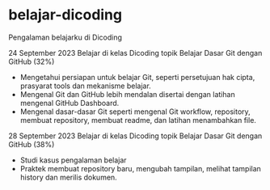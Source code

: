 # belajar-dicoding
Pengalaman belajarku di Dicoding

24 September 2023
Belajar di kelas Dicoding topik Belajar Dasar Git dengan GitHub (32%)
* Mengetahui persiapan untuk belajar Git, seperti persetujuan hak cipta, prasyarat tools dan mekanisme belajar.
* Mengenal Git dan GitHub lebih mendalan disertai dengan latihan mengenal GitHub Dashboard.
* Mengenal dasar-dasar Git seperti mengenal Git workflow, repository, membuat repository, membuat readme, dan latihan menambahkan file.

28 September 2023
Belajar di kelas Dicoding topik Belajar Dasar Git dengan GitHub (38%)
* Studi kasus pengalaman belajar
* Praktek membuat repository baru, mengubah tampilan, melihat tampilan history dan merilis dokumen.
